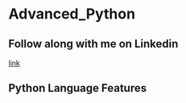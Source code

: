 # Advanced_Python


## Follow along with me on Linkedin
[link](https://www.linkedin.com/learning/advanced-python)

## Python Language Features

